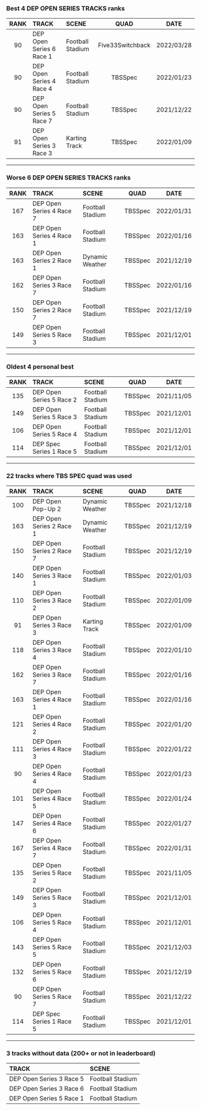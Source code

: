 ### Best 4 DEP OPEN SERIES TRACKS ranks
|RANK|TRACK|SCENE|QUAD|DATE|
|:---:|:---|:---|:---:|:---:|
|90|DEP Open Series 6 Race 1|Football Stadium|Five33Switchback|2022/03/28|
|90|DEP Open Series 4 Race 4|Football Stadium|TBSSpec|2022/01/23|
|90|DEP Open Series 5 Race 7|Football Stadium|TBSSpec|2021/12/22|
|91|DEP Open Series 3 Race 3|Karting Track|TBSSpec|2022/01/09|
---
### Worse 6 DEP OPEN SERIES TRACKS ranks
|RANK|TRACK|SCENE|QUAD|DATE|
|:---:|:---|:---|:---:|:---:|
|167|DEP Open Series 4 Race 7|Football Stadium|TBSSpec|2022/01/31|
|163|DEP Open Series 4 Race 1|Football Stadium|TBSSpec|2022/01/16|
|163|DEP Open Series 2 Race 1|Dynamic Weather|TBSSpec|2021/12/19|
|162|DEP Open Series 3 Race 7|Football Stadium|TBSSpec|2022/01/16|
|150|DEP Open Series 2 Race 7|Football Stadium|TBSSpec|2021/12/19|
|149|DEP Open Series 5 Race 3|Football Stadium|TBSSpec|2021/12/01|
---
### Oldest 4 personal best
|RANK|TRACK|SCENE|QUAD|DATE|
|:---:|:---|:---|:---:|:---:|
|135|DEP Open Series 5 Race 2|Football Stadium|TBSSpec|2021/11/05|
|149|DEP Open Series 5 Race 3|Football Stadium|TBSSpec|2021/12/01|
|106|DEP Open Series 5 Race 4|Football Stadium|TBSSpec|2021/12/01|
|114|DEP Spec Series 1 Race 5|Football Stadium|TBSSpec|2021/12/01|
---
### 22 tracks where TBS SPEC quad was used
|RANK|TRACK|SCENE|QUAD|DATE|
|:---:|:---|:---|:---:|:---:|
|100|DEP Open Pop-Up 2|Dynamic Weather|TBSSpec|2021/12/18|
|163|DEP Open Series 2 Race 1|Dynamic Weather|TBSSpec|2021/12/19|
|150|DEP Open Series 2 Race 7|Football Stadium|TBSSpec|2021/12/19|
|140|DEP Open Series 3 Race 1|Football Stadium|TBSSpec|2022/01/03|
|110|DEP Open Series 3 Race 2|Football Stadium|TBSSpec|2022/01/09|
|91|DEP Open Series 3 Race 3|Karting Track|TBSSpec|2022/01/09|
|118|DEP Open Series 3 Race 4|Football Stadium|TBSSpec|2022/01/10|
|162|DEP Open Series 3 Race 7|Football Stadium|TBSSpec|2022/01/16|
|163|DEP Open Series 4 Race 1|Football Stadium|TBSSpec|2022/01/16|
|121|DEP Open Series 4 Race 2|Football Stadium|TBSSpec|2022/01/20|
|111|DEP Open Series 4 Race 3|Football Stadium|TBSSpec|2022/01/22|
|90|DEP Open Series 4 Race 4|Football Stadium|TBSSpec|2022/01/23|
|101|DEP Open Series 4 Race 5|Football Stadium|TBSSpec|2022/01/24|
|147|DEP Open Series 4 Race 6|Football Stadium|TBSSpec|2022/01/27|
|167|DEP Open Series 4 Race 7|Football Stadium|TBSSpec|2022/01/31|
|135|DEP Open Series 5 Race 2|Football Stadium|TBSSpec|2021/11/05|
|149|DEP Open Series 5 Race 3|Football Stadium|TBSSpec|2021/12/01|
|106|DEP Open Series 5 Race 4|Football Stadium|TBSSpec|2021/12/01|
|143|DEP Open Series 5 Race 5|Football Stadium|TBSSpec|2021/12/03|
|132|DEP Open Series 5 Race 6|Football Stadium|TBSSpec|2021/12/19|
|90|DEP Open Series 5 Race 7|Football Stadium|TBSSpec|2021/12/22|
|114|DEP Spec Series 1 Race 5|Football Stadium|TBSSpec|2021/12/01|
---
### 3 tracks without data (200+ or not in leaderboard)
|TRACK|SCENE|
|:---|:---|
|DEP Open Series 3 Race 5|Football Stadium|
|DEP Open Series 3 Race 6|Football Stadium|
|DEP Open Series 5 Race 1|Football Stadium|
